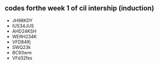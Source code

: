 ## codes forthe week 1 of cil intership (induction)
- JH98KDY
- IUS34JUS
- AHD24KSH
- WERH234K
- VFD84Ifj
- SWQ23k
- BC93wre
- VFd32fes
